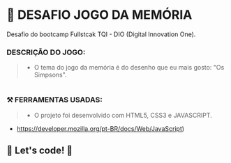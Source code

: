 # 📌 DESAFIO JOGO DA MEMÓRIA

Desafio do bootcamp Fullstcak TQI - DIO (Digital Innovation One).



### DESCRIÇÃO DO JOGO:

> - O tema do jogo da memória é do desenho que eu mais gosto:  "Os Simpsons".

# 

### ⚒️ FERRAMENTAS USADAS:

> - O projeto foi desenvolvido com HTML5, CSS3 e JAVASCRIPT.

* https://developer.mozilla.org/pt-BR/docs/Web/JavaScript)



## 🚀 Let's code! 🚀

